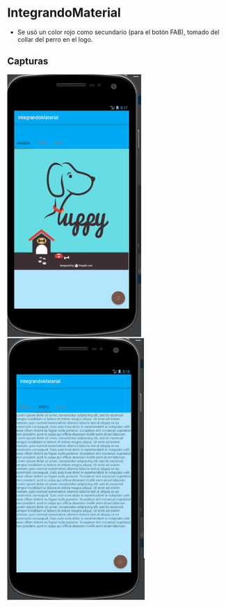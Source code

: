 # IntegrandoMaterial
* Se usó un color rojo como secundario (para el botón FAB), tomado del collar del perro en el logo.

## Capturas
![Pantalla principal. Hay tres tabs (imagen, texto, nada), el primero está seleccionado, y se ve el logo.](T1Captura1.PNG?raw=true "Pantalla principal, tab imagen")
![Pantalla principal. Hay tres tabs (imagen, texto, nada), el segundo está seleccionado, y se ve un lorem ipsum.](T1Captura2.PNG?raw=true "Pantalla principal, tab texto")
